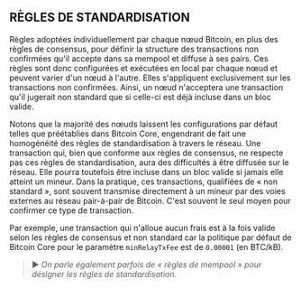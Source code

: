 ## RÈGLES DE STANDARDISATION

Règles adoptées individuellement par chaque nœud Bitcoin, en plus des règles de consensus, pour définir la structure des transactions non confirmées qu'il accepte dans sa mempool et diffuse à ses pairs. Ces règles sont donc configurées et exécutées en local par chaque nœud et peuvent varier d'un nœud à l'autre. Elles s'appliquent exclusivement sur les transactions non confirmées. Ainsi, un nœud n'acceptera une transaction qu'il jugerait non standard que si celle-ci est déjà incluse dans un bloc valide.

Notons que la majorité des nœuds laissent les configurations par défaut telles que préétablies dans Bitcoin Core, engendrant de fait une homogénéité des règles de standardisation à travers le réseau. Une transaction qui, bien que conforme aux règles de consensus, ne respecte pas ces règles de standardisation, aura des difficultés à être diffusée sur le réseau. Elle pourra toutefois être incluse dans un bloc valide si jamais elle atteint un mineur. Dans la pratique, ces transactions, qualifiées de « non standard », sont souvent transmise directement à un mineur par des voies externes au réseau pair-à-pair de Bitcoin. C'est souvent le seul moyen pour confirmer ce type de transaction.

Par exemple, une transaction qui n'alloue aucun frais est à la fois valide selon les règles de consensus et non standard car la politique par défaut de Bitcoin Core pour le paramètre `minRelayTxFee` est de `0.00001` (en BTC/kB).

> ► *On parle également parfois de « règles de mempool » pour désigner les règles de standardisation.*

